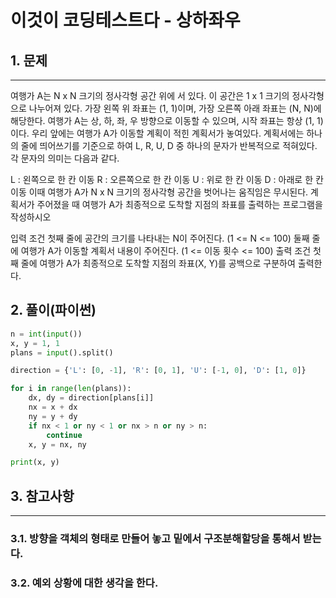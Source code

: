 # 이것이 코딩테스트다 - 상하좌우

## 1. 문제
***
 여행가 A는 N x N 크기의 정사각형 공간 위에 서 있다. 이 공간은 1 x 1 크기의 정사각형으로 나누어져 있다. 가장 왼쪽 위 좌표는 (1, 1)이며, 가장 오른쪽 아래 좌표는 (N, N)에 해당한다. 여행가 A는 상, 하, 좌, 우 방향으로 이동할 수 있으며, 시작 좌표는 항상 (1, 1)이다. 우리 앞에는 여행가 A가 이동할 계획이 적힌 계획서가 놓여있다.
 계획서에는 하나의 줄에 띄어쓰기를 기준으로 하여 L, R, U, D 중 하나의 문자가 반복적으로 적혀있다. 각 문자의 의미는 다음과 같다.

L : 왼쪽으로 한 칸 이동
R : 오른쪽으로 한 칸 이동
U : 위로 한 칸 이동
D : 아래로 한 칸 이동
  이때 여행가 A가 N x N 크기의 정사각형 공간을 벗어나는 움직임은 무시된다.
계획서가 주어졌을 때 여행가 A가 최종적으로 도착할 지점의 좌표를 출력하는 프로그램을 작성하시오

입력 조건
첫째 줄에 공간의 크기를 나타내는 N이 주어진다. (1 <= N <= 100)
둘째 줄에 여행가 A가 이동할 계획서 내용이 주어진다.
(1 <= 이동 횟수 <= 100)
출력 조건
첫째 줄에 여행가 A가 최종적으로 도착할 지점의 좌표(X, Y)를 공백으로 구분하여 출력한다.

## 2. 풀이(파이썬)
```py
n = int(input())
x, y = 1, 1
plans = input().split()

direction = {'L': [0, -1], 'R': [0, 1], 'U': [-1, 0], 'D': [1, 0]}

for i in range(len(plans)):
    dx, dy = direction[plans[i]]
    nx = x + dx
    ny = y + dy
    if nx < 1 or ny < 1 or nx > n or ny > n:
        continue
    x, y = nx, ny

print(x, y)
```

## 3. 참고사항
***
### 3.1. 방향을 객체의 형태로 만들어 놓고 밑에서 구조분해할당을 통해서 받는다.
### 3.2. 예외 상황에 대한 생각을 한다.
